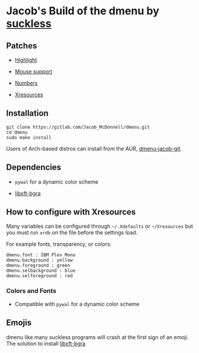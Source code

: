 # Jacob's Build of the dmenu by [suckless](https://tools.suckless.org/dmenu/)

## Patches

- [Highlight](https://tools.suckless.org/dmenu/patches/highlight/)

- [Mouse support](https://tools.suckless.org/dmenu/patches/mouse-support/)

- [Numbers](https://tools.suckless.org/dmenu/patches/numbers/)

- [Xresources](https://tools.suckless.org/dmenu/patches/xresources/)

## Installation

```shell
git clone https://gitlab.com/Jacob_McDonnell/dmenu.git
cd dmenu
sudo make install
```

Users of Arch-based distros can install from the AUR, [dmenu-jacob-git](https://aur.archlinux.org/packages/dmenu-jacob-git/).

## Dependencies

- `pywal` for a dynamic color scheme

- [libxft-bgra](https://aur.archlinux.org/packages/libxft-bgra/)

## How to configure with Xresources

Many variables can be configured through `~/.Xdefaults` or `~/Xresources` but you must run `xrdb` on the file before the settings load.

For example fonts, transparency, or colors:

```
dmenu.font : IBM Plex Mono
dmenu.background : yellow
dmenu.foreground : green
dmenu.selbackground : blue
dmenu.selforeground : red
```

### Colors and Fonts

- Compatible with `pywal` for a dynamic color scheme

## Emojis

dmenu like many suckless programs will crash at the first sign of an emoji. The solution to install [libxft-bgra](https://aur.archlinux.org/packages/libxft-bgra/)
